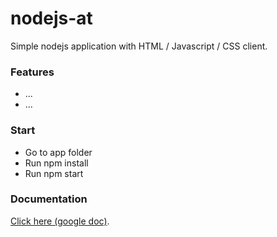 # nodejs-at

Simple nodejs application with HTML / Javascript / CSS client.

### Features

* ...
* ...

### Start

* Go to app folder
* Run npm install
* Run npm start

### Documentation

[Click here (google doc)](https://docs.google.com/document/d/1ILoncLRobo1wUPSY6eQ0nZWT_qxb8H8uha7X6W2X3gA/edit?usp=sharing).
